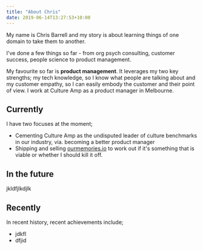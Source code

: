 ```yaml
---
title: "About Chris"
date: 2019-06-14T13:27:53+10:00
---
```


My name is Chris Barrell and my story is about learning things of one domain to take them to another.

I've done a few things so far - from org psych consulting, customer success, people science to product management.

My favourite so far is **product management**. It leverages my two key strengths; my tech knowledge, so I know what people are talking about and my customer empathy, so I can easily embody the customer and their point of view. I work at Culture Amp as a product manager in Melbourne.

## Currently

I have two focuses at the moment;

* Cementing Culture Amp as the undisputed leader of culture benchmarks in our industry, via. becoming a better product manager
* Shipping and selling [ourmemories.io](https://www.ourmemories.io) to work out if it's something that is viable or whether I should kill it off.

## In the future

jkldfjlkdjlk

## Recently 

In recent history, recent achievements include;

* jdkfl
* dfjid